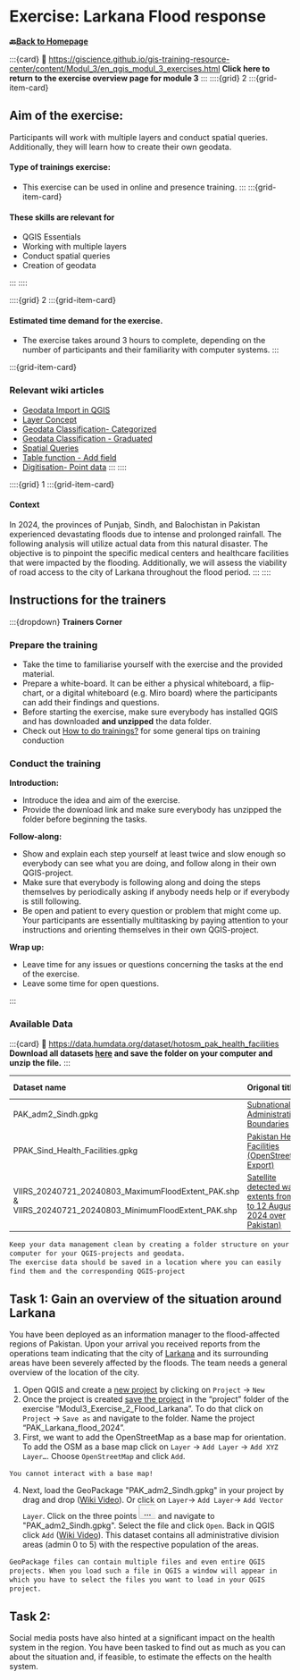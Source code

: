 # Exercise: Larkana Flood response
__🔙[Back to Homepage](/content/intro.md)__

:::{card}
:link: https://giscience.github.io/gis-training-resource-center/content/Modul_3/en_qgis_modul_3_exercises.html
__Click here to return to the exercise overview page for module 3__ 
:::
::::{grid} 2
:::{grid-item-card}
## Aim of the exercise:
Participants will work with multiple layers and conduct spatial queries. Additionally, they will learn how to create their own geodata.
#### Type of trainings exercise:
- This exercise can be used in online and presence training. 
:::
:::{grid-item-card}
#### These skills are relevant for 

- QGIS Essentials
- Working with multiple layers
- Conduct spatial queries
- Creation of geodata

:::
::::

::::{grid} 2
:::{grid-item-card}
#### Estimated time demand for the exercise.
- The exercise takes around 3 hours to complete, depending on the number of participants and their familiarity with computer systems.
:::

:::{grid-item-card}
### Relevant wiki articles

* [Geodata Import in QGIS](https://giscience.github.io/gis-training-resource-center/content/Wiki/en_qgis_import_geodata_wiki.html)
* [Layer Concept](https://giscience.github.io/gis-training-resource-center/content/Wiki/en_qgis_layer_concept_wiki.html)
* [Geodata Classification- Categorized](https://giscience.github.io/gis-training-resource-center/content/Wiki/en_qgis_categorized_wiki.html)
* [Geodata Classification - Graduated](https://giscience.github.io/gis-training-resource-center/content/Wiki/en_qgis_graduated_wiki.html)
* [Spatial Queries](https://giscience.github.io/gis-training-resource-center/content/Wiki/en_qgis_spatial_queries_wiki.html)
* [Table function - Add field](https://giscience.github.io/gis-training-resource-center/content/Wiki/en_qgis_table_functions_wiki.html#add-field)
* [Digitisation- Point data](https://giscience.github.io/gis-training-resource-center/content/Wiki/en_qgis_digitalization_wiki.html#add-geometries-to-a-layer)
:::
::::

::::{grid} 1
:::{grid-item-card}
#### Context
In 2024, the provinces of Punjab, Sindh, and Balochistan in Pakistan experienced devastating floods due to intense and prolonged rainfall. The following analysis will utilize actual data from this natural disaster. The objective is to pinpoint the specific medical centers and healthcare facilities that were impacted by the flooding. Additionally, we will assess the viability of road access to the city of Larkana throughout the flood period.
:::
::::

## Instructions for the trainers

:::{dropdown} __Trainers Corner__ 

### Prepare the training

- Take the time to familiarise yourself with the exercise and the provided material.
- Prepare a white-board. It can be either a physical whiteboard, a flip-chart, or a digital whiteboard (e.g. Miro board) where the participants can add their findings and questions. 
- Before starting the exercise, make sure everybody has installed QGIS and has downloaded __and unzipped__ the data folder.
- Check out [How to do trainings?](https://giscience.github.io/gis-training-resource-center/content/Trainers_corner/en_how_to_training.html#how-to-do-trainings) for some general tips on training conduction

### Conduct the training

__Introduction:__

- Introduce the idea and aim of the exercise.
- Provide the download link and make sure everybody has unzipped the folder before beginning the tasks.

__Follow-along:__

- Show and explain each step yourself at least twice and slow enough so everybody can see what you are doing, and follow along in their own QGIS-project. 
- Make sure that everybody is following along and doing the steps themselves by periodically asking if anybody needs help or if everybody is still following.  
- Be open and patient to every question or problem that might come up. Your participants are essentially multitasking by paying attention to your instructions and orienting themselves in their own QGIS-project.

__Wrap up:__

- Leave time for any issues or questions concerning the tasks at the end of the exercise.
- Leave some time for open questions. 

:::
### Available Data

:::{card}
:link: https://data.humdata.org/dataset/hotosm_pak_health_facilities
__Download all datasets [here]() and save the folder on your computer and unzip the file.__
:::


| Dataset name| Origonal title|Publisher|Download from| 
| :-------------------- | :----------------- |:----------------- |:----------------- |
| PAK_adm2_Sindh.gpkg | [Subnational Administrative Boundaries](https://data.humdata.org/dataset/cod-ab-pak) |UN OCHA | HDX |
| PPAK_Sind_Health_Facilities.gpkg |  [Pakistan Health Facilities (OpenStreetMap Export)](https://data.humdata.org/dataset/hotosm_pak_health_facilities) |Humanitarian OpenStreetMap Team (HOT) | HDX |
|  VIIRS_20240721_20240803_MaximumFloodExtent_PAK.shp & VIIRS_20240721_20240803_MinimumFloodExtent_PAK.shp | [Satellite detected water extents from 08 to 12 August 2024 over Pakistan)](https://data.humdata.org/dataset/satellite-detected-water-extents-from-08-to-12-august-2024-over-pakistan) |UNO SAT | HDX |


```{hint} Folder structure
Keep your data management clean by creating a folder structure on your computer for your QGIS-projects and geodata. 
The exercise data should be saved in a location where you can easily find them and the corresponding QGIS-project
```


## Task 1: Gain an overview of the situation around Larkana

You have been deployed as an information manager to the flood-affected regions of Pakistan. Upon your arrival you received reports from the operations team indicating that the city of [Larkana](https://www.openstreetmap.org/#map=12/27.5565/68.1672) and its surrounding areas have been severely affected by the floods. The team needs a general overview of the location of the city.
 
1. Open QGIS and create a [new project](https://giscience.github.io/gis-training-resource-center/content/Wiki/en_qgis_projects_folder_structure_wiki.html#step-by-step-setting-up-a-new-qgis-project-from-scratch) by clicking on `Project` -> `New`
2. Once the project is created [save the project](https://giscience.github.io/gis-training-resource-center/content/Wiki/en_qgis_projects_folder_structure_wiki.html#save) in the “project” folder of the exercise “Modul3_Exercise_2_Flood_Larkana”. To do that click on `Project` -> `Save as` and navigate to the folder. Name the project “PAK_Larkana_flood_2024”.
3. First, we want to add the OpenStreetMap as a base map for orientation. To add the OSM as a base map click on `Layer` -> `Add Layer` -> `Add XYZ Layer…`. Choose `OpenStreetMap` and click `Add`. 

```{Tip}
You cannot interact with a base map!
```
4. Next, load the GeoPackage "PAK_adm2_Sindh.gpkg" in your project by drag and drop ([Wiki Video](https://giscience.github.io/gis-training-resource-center/content/Wiki/en_qgis_import_geodata_wiki.html#open-vector-data-via-drag-and-drop)). Or click on `Layer`-> `Add Layer`-> `Add Vector Layer`. Click on the three points ![](/fig/Three_points.png) and navigate to "PAK_adm2_Sindh.gpkg". Select the file and click `Open`. Back in QGIS click `Add` ([Wiki Video](https://giscience.github.io/gis-training-resource-center/content/Wiki/en_qgis_import_geodata_wiki.html#open-vector-data-via-layer-tab)).
This dataset contains all administrative division areas (admin 0 to 5) with the respective population of the areas. 
``` {Attention}
GeoPackage files can contain multiple files and even entire QGIS projects. When you load such a file in QGIS a window will appear in which you have to select the files you want to load in your QGIS project.
```


## Task 2: 

Social media posts have also hinted at a significant impact on the health system in the region. You have been tasked to find out as much as you can about the situation and, if feasible, to estimate the effects on the health system.

